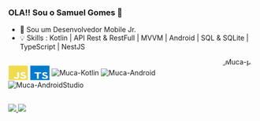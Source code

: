 ### OLA!! Sou o Samuel Gomes 👋 

- 🌠 Sou um Desenvolvedor Mobile Jr.
- 💡 Skills : Kotlin | API Rest & RestFull | MVVM | Android | SQL & SQLite | TypeScript | NestJS


<div>
<img align="right" alt="Muca-pic" height="150" style="border-radius:50px;" src="https://media.discordapp.net/attachments/993651741293805629/1002710142418178129/imagem_2022-07-29_195219093.png">
</div>

##
  
<div style="display: inline_block" >
  <img align="center" alt="Muca-Js" height="30" width="40" src="https://raw.githubusercontent.com/devicons/devicon/master/icons/javascript/javascript-plain.svg">
  <img align="center" alt="Muca-Ts" height="30" width="40" src="https://raw.githubusercontent.com/devicons/devicon/master/icons/typescript/typescript-plain.svg">
  <img align="center" alt="Muca-Kotlin" height="30" width="40" src="https://cdn.jsdelivr.net/gh/devicons/devicon/icons/kotlin/kotlin-original.svg">
  <img align="center" alt="Muca-Android" height="30" width="40" src="https://cdn.jsdelivr.net/gh/devicons/devicon/icons/android/android-plain-wordmark.svg">
  <img align="center" alt="Muca-AndroidStudio" height="30" width="40" src="https://cdn.jsdelivr.net/gh/devicons/devicon/icons/androidstudio/androidstudio-original.svg">
</div>
  
##  
  <div>
  <a href = "mailto:contatodevmuca@gmail.com"><img src="https://img.shields.io/badge/-Gmail-%23333?style=for-the-badge&logo=gmail&logoColor=white" target="_blank"</a>
  <a href="https://www.linkedin.com/in/samuel-gomes-b6b603242" target="_blank"><img src="https://img.shields.io/badge/-LinkedIn-%230077B5?style=for-the-badge&logo=linkedin&logoColor=white" target="_blank"></a> 
  </div>
  
  
